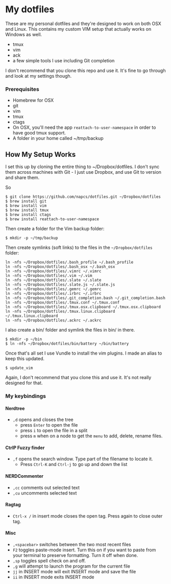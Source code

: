 # My dotfiles

These are my personal dotfiles and they're designed to
work on both OSX and Linux. This contains my custom
VIM setup that actually works on Windows as well.

* tmux
* vim
* ack
* a few simple tools I use including Git completion

I don't recommend that you clone this repo and use it. It's fine to go through and look at my settings though.

###  Prerequisites

* Homebrew for OSX
* git
* vim
* tmux
* ctags
* On OSX, you'll need the app `reattach-to-user-namespace` in order to have good tmux support.
* A folder in your home called ~/tmp/backup


## How My Setup Works

I set this up by cloning the entire thing to ~/Dropbox/dotfiles. I don't sync them across machines with Git - I just use Dropbox, and use Git to version and share them.

So

    $ git clone https://github.com/napcs/dotfiles.git ~/Dropbox/dotfiles
    $ brew install git
    $ brew install vim
    $ brew install tmux
    $ brew install ctags
    $ brew install reattach-to-user-namespace

Then create a folder for the Vim backup folder:

    $ mkdir -p ~/tmp/backup


Then create symlinks (soft links) to the files in the `~/Dropbox/dotfiles` folder:

~~~
ln -nfs ~/Dropbox/dotfiles/.bash_profile ~/.bash_profile
ln -nfs ~/Dropbox/dotfiles/.bash_osx ~/.bash_osx
ln -nfs ~/Dropbox/dotfiles/.vimrc ~/.vimrc
ln -nfs ~/Dropbox/dotfiles/.vim ~/.vim
ln -nfs ~/Dropbox/dotfiles/.slate ~/.slate
ln -nfs ~/Dropbox/dotfiles/.slate.js ~/.slate.js
ln -nfs ~/Dropbox/dotfiles/.gemrc ~/.gemrc
ln -nfs ~/Dropbox/dotfiles/.irbrc ~/.irbrc
ln -nfs ~/Dropbox/dotfiles/.git_completion.bash ~/.git_completion.bash
ln -nfs ~/Dropbox/dotfiles/.tmux.conf ~/.tmux.conf
ln -nfs ~/Dropbox/dotfiles/.tmux.osx.clipboard ~/.tmux.osx.clipboard
ln -nfs ~/Dropbox/dotfiles/.tmux.linux.clipboard ~/.tmux.linux.clipboard
ln -nfs ~/Dropbox/dotfiles/.ackrc ~/.ackrc

~~~

I also create a bin/ folder and symlink the files in bin/ in there.

~~~
$ mkdir -p ~/bin
$ ln -nfs ~/Dropbox/dotfiles/bin/battery ~/bin/battery
~~~

Once that's all set I use Vundle to install the vim plugins. I made an alias to keep this updated.

~~~
$ update_vim
~~~

Again, I don't recommend that you clone this and use it. It's not really designed for that.

### My keybindings

#### Nerdtree

* `,d` opens and closes the tree
    * press `Enter` to open the file
    * press `i` to open the file in a split
    * press `m` when on a node to get the `menu` to add, delete, rename files.

#### CtrlP Fuzzy finder

* `,f` opens the search window. Type part of the filename to locate it.  
    * Press `Ctrl-K` and `Ctrl-j` to go up and down the list

#### NERDCommenter

* `,cc` comments out selected text
* `,cu` uncomments selected text

#### Ragtag

* `Ctrl-x /` in insert mode closes the open tag. Press again to close outer tag.

#### Misc

* `,<spacebar>` switches between the two most recent files
* `F2` toggles paste-mode insert.  Turn this on if you want to paste from your terminal to preserve formatting. Turn it off when done.
* `,sp` toggles spell check on and off.
* `,g` will attempt to launch the program for the current file
* `jj` in INSERT mode will exit INSERT mode and save the file
* `ii` in INSERT mode exits INSERT mode

